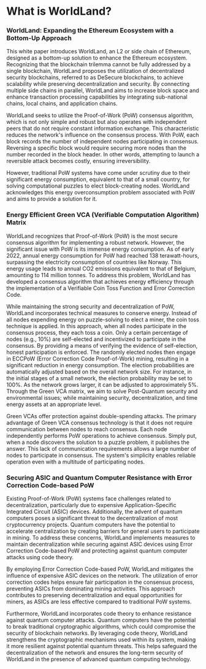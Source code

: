 # What is WorldLand?

### **WorldLand: Expanding the Ethereum Ecosystem with a Bottom-Up Approach**

This white paper introduces WorldLand, an L2 or side chain of Ethereum, designed as a bottom-up solution to enhance the Ethereum ecosystem. Recognizing that the blockchain trilemma cannot be fully addressed by a single blockchain, WorldLand proposes the utilization of decentralized security blockchains, referred to as DeSecure blockchains, to achieve scalability while preserving decentralization and security. By connecting multiple side chains in parallel, WorldLand aims to increase block space and enhance transaction processing capabilities by integrating sub-national chains, local chains, and application chains.

WorldLand seeks to utilize the Proof-of-Work (PoW) consensus algorithm, which is not only simple and robust but also operates with independent peers that do not require constant information exchange. This characteristic reduces the network's influence on the consensus process. With PoW, each block records the number of independent nodes participating in consensus. Reversing a specific block would require securing more nodes than the number recorded in the block header. In other words, attempting to launch a reversible attack becomes costly, ensuring irreversibility.

However, traditional PoW systems have come under scrutiny due to their significant energy consumption, equivalent to that of a small country, for solving computational puzzles to elect block-creating nodes. WorldLand acknowledges this energy overconsumption problem associated with PoW and aims to provide a solution for it.

### Energy Efficient Green VCA (Verifiable Computation Algorithm) Matrix

WorldLand recognizes that Proof-of-Work (PoW) is the most secure consensus algorithm for implementing a robust network. However, the significant issue with PoW is its immense energy consumption. As of early 2022, annual energy consumption for PoW had reached 138 terawatt-hours, surpassing the electricity consumption of countries like Norway. This energy usage leads to annual CO2 emissions equivalent to that of Belgium, amounting to 114 million tonnes. To address this problem, WorldLand has developed a consensus algorithm that achieves energy efficiency through the implementation of a Verifiable Coin Toss Function and Error Correction Code.

While maintaining the strong security and decentralization of PoW, WorldLand incorporates technical measures to conserve energy. Instead of all nodes expending energy on puzzle-solving to elect a miner, the coin toss technique is applied. In this approach, when all nodes participate in the consensus process, they each toss a coin. Only a certain percentage of nodes (e.g., 10%) are self-elected and incentivized to participate in the consensus. By providing a means of verifying the evidence of self-election, honest participation is enforced. The randomly elected nodes then engage in ECCPoW (Error Correction Code Proof-of-Work) mining, resulting in a significant reduction in energy consumption. The election probabilities are automatically adjusted based on the overall network size. For instance, in the initial stages of a small network, the election probability may be set to 100%. As the network grows larger, it can be adjusted to approximately 5%. Through the Green VCA matrix, we aim to solve Post-Quantum security and environmental issues; while maintaining security, decentralization, and time energy assets at an appropriate level.

Green VCAs offer protection against double-spending attacks. The primary advantage of Green VCA consensus technology is that it does not require communication between nodes to reach consensus. Each node independently performs PoW operations to achieve consensus. Simply put, when a node discovers the solution to a puzzle problem, it publishes the answer. This lack of communication requirements allows a large number of nodes to participate in consensus. The system's simplicity enables reliable operation even with a multitude of participating nodes.

### Securing ASIC and Quantum Computer Resistance with Error Correction Code-based PoW

Existing Proof-of-Work (PoW) systems face challenges related to decentralization, particularly due to expensive Application-Specific Integrated Circuit (ASIC) devices. Additionally, the advent of quantum computers poses a significant threat to the decentralization of most cryptocurrency projects. Quantum computers have the potential to accelerate centralization by creating barriers for general users to participate in mining. To address these concerns, WorldLand implements measures to maintain decentralization while securing against ASIC devices using Error Correction Code-based PoW and protecting against quantum computer attacks using code theory.

By employing Error Correction Code-based PoW, WorldLand mitigates the influence of expensive ASIC devices on the network. The utilization of error correction codes helps ensure fair participation in the consensus process, preventing ASICs from dominating mining activities. This approach contributes to preserving decentralization and equal opportunities for miners, as ASICs are less effective compared to traditional PoW systems.

Furthermore, WorldLand incorporates code theory to enhance resistance against quantum computer attacks. Quantum computers have the potential to break traditional cryptographic algorithms, which could compromise the security of blockchain networks. By leveraging code theory, WorldLand strengthens the cryptographic mechanisms used within its system, making it more resilient against potential quantum threats. This helps safeguard the decentralization of the network and ensures the long-term security of WorldLand in the presence of advanced quantum computing technology.

